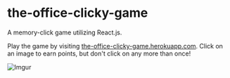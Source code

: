 # the-office-clicky-game
A memory-click game utilizing React.js.

Play the game by visiting [the-office-clicky-game.herokuapp.com](https://the-office-clicky-game.herokuapp.com/). Click on an image to earn points, but don't click on any more than once!

![Imgur](https://i.imgur.com/cHiGRg6.gif)

